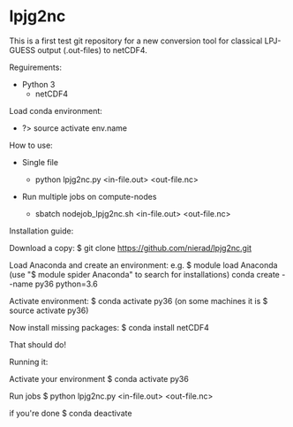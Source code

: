 # lpjg2nc

This is a first test git repository for a new conversion tool for classical LPJ-GUESS output (.out-files) to netCDF4. 

Reguirements:

* Python 3 
  * netCDF4


Load conda environment:
 - ?> source activate env.name

How to use:
* Single file
  - python lpjg2nc.py <in-file.out> <out-file.nc>

* Run multiple jobs on compute-nodes
  - sbatch nodejob_lpjg2nc.sh <in-file.out> <out-file.nc>


Installation guide:

  Download a copy:
    $ git clone https://github.com/nierad/lpjg2nc.git

  Load Anaconda and create an environment:
    e.g. $ module load Anaconda (use "$ module spider Anaconda" to search for installations)
    conda create --name py36 python=3.6

  Activate environment:
    $ conda activate py36 (on some machines it is $ source activate py36)

  Now install missing packages:
    $ conda install netCDF4

  That should do!

Running it:

  Activate your environment
    $ conda activate py36

  Run jobs 
    $ python lpjg2nc.py <in-file.out> <out-file.nc>

  if you're done
    $ conda deactivate

